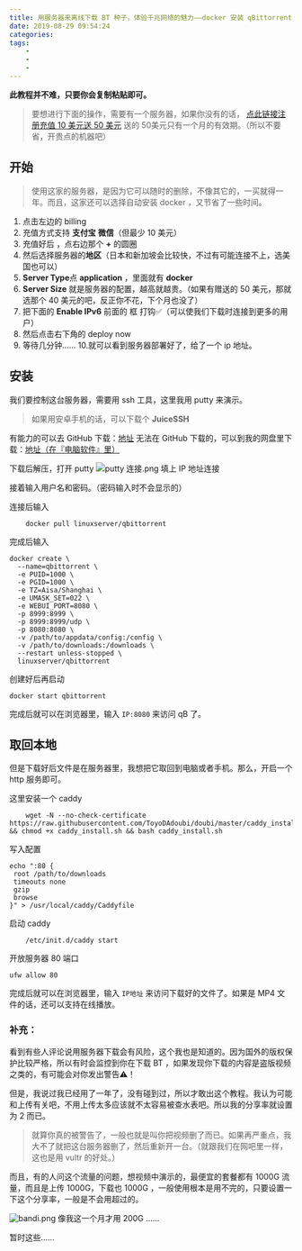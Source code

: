 ```yaml
---
title: 用服务器来离线下载 BT 种子，体验千兆网络的魅力——docker 安装 qBittorrent，以及把文件取回手机
date: 2019-08-29 09:54:24
categories:
tags:
    -
    -
    -
---
```

**此教程并不难，只要你会复制粘贴即可。**

<!--more-->

> 要想进行下面的操作，需要有一个服务器，如果你没有的话， [点此链接注册充值 10 美元送 50 美元](https://www.vultr.com/?ref=8161953-4F)
> 送的 50美元只有一个月的有效期。（所以不要省，开贵点的机器吧）

## 开始

> 使用这家的服务器，是因为它可以随时的删除，不像其它的，一买就得一年。而且，这家还可以选择自动安装 docker ，又节省了一些时间。

 1. 点击左边的 billing
 2. 充值方式支持 **支付宝** **微信**（但最少 10 美元）
 3. 充值好后 ，点右边那个 **+** 的圆圈
 4. 然后选择服务器的**地区**（日本和新加坡会比较快，不过有可能连接不上，选美国也可以）
 5.  **Server Type**点 **application** ，里面就有 **docker**
 6.  **Server Size** 就是服务器的配置，越高就越贵。（如果有赠送的 50 美元，那就选那个 40 美元的吧，反正你不花，下个月也没了）
 7. 把下面的 **Enable IPv6** 前面的 框 打钩✅（可以使我们下载时连接到更多的用户）
 8. 然后点击右下角的 deploy now
 9. 等待几分钟……
 10.就可以看到服务器部署好了，给了一个 ip 地址。


 ## 安装
 我们要控制这台服务器，需要用 ssh 工具，这里我用 putty 来演示。

> 如果用安卓手机的话，可以下载个 **JuiceSSH**

有能力的可以去 GitHub 下载：[地址](https://github.com/larryli/PuTTY/releases)
无法在 GitHub 下载的，可以到我的网盘里下载：[地址（在『电脑软件』里）](http://veger.ys168.com/)

下载后解压，打开 putty
![putty 连接.png](https://i.loli.net/2019/08/29/QwXt5dyAIofNHMW.png)
填上 IP 地址连接

接着输入用户名和密码。（密码输入时不会显示的）

连接后输入
```
    docker pull linuxserver/qbittorrent
```
完成后输入

```
docker create \
  --name=qbittorrent \
  -e PUID=1000 \
  -e PGID=1000 \
  -e TZ=Aisa/Shanghai \
  -e UMASK_SET=022 \
  -e WEBUI_PORT=8080 \
  -p 8999:8999 \
  -p 8999:8999/udp \
  -p 8080:8080 \
  -v /path/to/appdata/config:/config \
  -v /path/to/downloads:/downloads \
  --restart unless-stopped \
  linuxserver/qbittorrent
```
创建好后再启动
```
docker start qbittorrent
```
完成后就可以在浏览器里，输入 `IP:8080` 来访问 qB 了。

## 取回本地

但是下载好后文件是在服务器里，我想把它取回到电脑或者手机。那么，开启一个 http 服务即可。

这里安装一个 caddy
```
    wget -N --no-check-certificate https://raw.githubusercontent.com/ToyoDAdoubi/doubi/master/caddy_install.sh && chmod +x caddy_install.sh && bash caddy_install.sh
```
写入配置
```
echo ":80 {  
 root /path/to/downloads
 timeouts none  
 gzip  
 browse  
}" > /usr/local/caddy/Caddyfile
```
启动 caddy
```
    /etc/init.d/caddy start
```
开放服务器 80 端口
```
ufw allow 80
```
完成后就可以在浏览器里，输入 `IP地址` 来访问下载好的文件了。如果是 MP4 文件的话，还可以支持在线播放。

### 补充：

看到有些人评论说用服务器下载会有风险，这个我也是知道的。因为国外的版权保护比较严格，所以有时会监控到你在下载 BT ，如果发现你下载的内容是盗版视频之类的，有可能会对你发出警告⚠️！

但是，我说过我已经用了一年了，没有碰到过，所以才敢出这个教程。我认为可能和上传有关吧，不用上传太多应该就不太容易被查水表吧。所以我的分享率就设置为 2 而已。

> 就算你真的被警告了，一般也就是叫你把视频删了而已。如果再严重点，我大不了就把这台服务器删了，然后重新开一台。（就跟我们在网吧里一样，这也是用 vultr 的好处。）

而且，有的人问这个流量的问题，想视频中演示的，最便宜的套餐都有 1000G 流量，而且是上传 1000G，下载也 1000G ，一般使用根本是用不完的，只要设置一下这个分享率，一般是不会用超过的。

![bandi.png](https://i.loli.net/2019/08/30/tVnbi6zFp8SIED4.png)
像我这一个月才用 200G ……

暂时这些……
